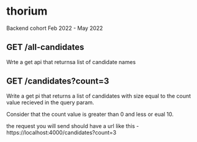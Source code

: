 # thorium
Backend cohort Feb 2022 - May 2022
 
 ## GET /all-candidates
 Wrte a get api that returnsa list of candidate names

 ## GET /candidates?count=3
 Write a get pi that returns a list of candidates with size equal to the count value recieved in the query param.

 Consider that the count value is greater than 0 and less or eual 10.

 the request you will send should have a url like this - https://localhost:4000/candidates?count=3
